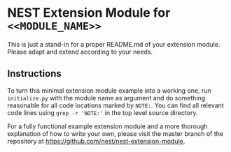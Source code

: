 # NEST Extension Module for `<<MODULE_NAME>>`

This is just a stand-in for a proper README.md of your extension
module. Please adapt and extend according to your needs.

## Instructions

To turn this minimal extension module example into a working one, run
`initialize.py` with the module name as argument and do something
reasonable for all code locations marked by `NOTE:`. You can find all
relevant code lines using `grep -r 'NOTE:'` in the top level source
directory.

For a fully functional example extension module and a more thorough
explanation of how to write your own, please visit the master branch
of the repository at https://github.com/nest/nest-extension-module.

